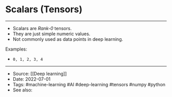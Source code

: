 # Scalars (Tensors)

----

- Scalars are *Rank-0* tensors. 
- They are just simple numeric values.
- Not commonly used as data points in deep learning.

Examples:
- `0, 1, 2, 3, 4`

---
- Source: [[Deep learning]]
- Date: 2022-07-01
- Tags: #machine-learning  #AI  #deep-learning  #tensors #numpy #python 
- See also: